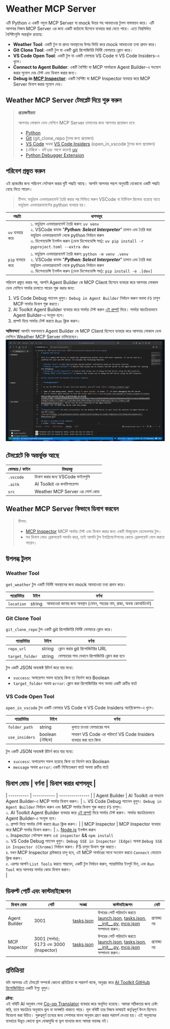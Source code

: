 <!--
CO_OP_TRANSLATOR_METADATA:
{
  "original_hash": "a3f252a62f059360855de5331a575898",
  "translation_date": "2025-06-10T07:06:31+00:00",
  "source_file": "10-StreamliningAIWorkflowsBuildingAnMCPServerWithAIToolkit/lab4/code/github_mcp_server/README.md",
  "language_code": "bn"
}
-->
# Weather MCP Server

এটি Python এ একটি নমুনা MCP Server যা mock উত্তর সহ আবহাওয়া টুলস বাস্তবায়ন করে। এটি আপনার নিজস্ব MCP Server এর জন্য একটি কাঠামো হিসেবে ব্যবহার করা যেতে পারে। এতে নিম্নলিখিত বৈশিষ্ট্যগুলি অন্তর্ভুক্ত রয়েছে:

- **Weather Tool**: একটি টুল যা প্রদত্ত অবস্থানের উপর ভিত্তি করে mock আবহাওয়া তথ্য প্রদান করে।
- **Git Clone Tool**: একটি টুল যা একটি git রিপোজিটরি নির্দিষ্ট ফোল্ডারে ক্লোন করে।
- **VS Code Open Tool**: একটি টুল যা একটি ফোল্ডার VS Code বা VS Code Insiders-এ খুলে।
- **Connect to Agent Builder**: একটি বৈশিষ্ট্য যা MCP সার্ভারকে Agent Builder-এ সংযোগ করার সুযোগ দেয় টেস্ট এবং ডিবাগ করার জন্য।
- **Debug in [MCP Inspector](https://github.com/modelcontextprotocol/inspector)**: একটি বৈশিষ্ট্য যা MCP Inspector ব্যবহার করে MCP Server ডিবাগ করার সুযোগ দেয়।

## Weather MCP Server টেমপ্লেট দিয়ে শুরু করুন

> **প্রয়োজনীয়তা**
>
> আপনার লোকাল ডেভ মেশিনে MCP Server চালানোর জন্য আপনার প্রয়োজন হবে:
>
> - [Python](https://www.python.org/)
> - [Git](https://git-scm.com/) (git_clone_repo টুলের জন্য প্রয়োজন)
> - [VS Code](https://code.visualstudio.com/) অথবা [VS Code Insiders](https://code.visualstudio.com/insiders/) (open_in_vscode টুলের জন্য প্রয়োজন)
> - (*ঐচ্ছিক - যদি uv পছন্দ করেন*) [uv](https://github.com/astral-sh/uv)
> - [Python Debugger Extension](https://marketplace.visualstudio.com/items?itemName=ms-python.debugpy)

## পরিবেশ প্রস্তুত করুন

এই প্রজেক্টের জন্য পরিবেশ সেটআপ করার দুটি পদ্ধতি আছে। আপনি আপনার পছন্দ অনুযায়ী যেকোনো একটি পদ্ধতি বেছে নিতে পারেন।

> টিপস: ভার্চুয়াল এনভায়রনমেন্ট তৈরি করার পর নিশ্চিত করুন VSCode বা টার্মিনাল রিলোড হয়েছে যাতে ভার্চুয়াল এনভায়রনমেন্টের python ব্যবহার হয়।

| পদ্ধতি | ধাপসমূহ |
| -------- | ----- |
| `uv` ব্যবহার করে | ১. ভার্চুয়াল এনভায়রনমেন্ট তৈরি করুন: `uv venv` <br>২. VSCode কমান্ড "***Python: Select Interpreter***" চালান এবং তৈরি করা ভার্চুয়াল এনভায়রনমেন্ট থেকে python নির্বাচন করুন <br>৩. ডিপেনডেন্সি ইনস্টল করুন (ডেভ ডিপেনডেন্সি সহ): `uv pip install -r pyproject.toml --extra dev` |
| `pip` ব্যবহার করে | ১. ভার্চুয়াল এনভায়রনমেন্ট তৈরি করুন: `python -m venv .venv` <br>২. VSCode কমান্ড "***Python: Select Interpreter***" চালান এবং তৈরি করা ভার্চুয়াল এনভায়রনমেন্ট থেকে python নির্বাচন করুন<br>৩. ডিপেনডেন্সি ইনস্টল করুন (ডেভ ডিপেনডেন্সি সহ): `pip install -e .[dev]` |

পরিবেশ প্রস্তুত করার পর, আপনি Agent Builder কে MCP Client হিসেবে ব্যবহার করে আপনার লোকাল ডেভ মেশিনে সার্ভার চালাতে পারেন শুরু করার জন্য:
1. VS Code Debug প্যানেল খুলুন। `Debug in Agent Builder` নির্বাচন করুন অথবা `F5` চাপুন MCP সার্ভার ডিবাগ শুরু করতে।
2. AI Toolkit Agent Builder ব্যবহার করে সার্ভার টেস্ট করুন [এই প্রম্পট](../../../../../../../../../../../open_prompt_builder) দিয়ে। সার্ভার স্বয়ংক্রিয়ভাবে Agent Builder-এ সংযুক্ত হবে।
3. প্রম্পট দিয়ে সার্ভার টেস্ট করতে `Run` ক্লিক করুন।

**অভিনন্দন**! আপনি সফলভাবে Agent Builder কে MCP Client হিসেবে ব্যবহার করে আপনার লোকাল ডেভ মেশিনে Weather MCP Server চালিয়েছেন।
![DebugMCP](https://raw.githubusercontent.com/microsoft/windows-ai-studio-templates/refs/heads/dev/mcpServers/mcp_debug.gif)

## টেমপ্লেটে কি অন্তর্ভুক্ত আছে

| ফোল্ডার / ফাইল | বিষয়বস্তু                                     |
| ------------ | -------------------------------------------- |
| `.vscode`    | ডিবাগ করার জন্য VSCode ফাইলগুলি                   |
| `.aitk`      | AI Toolkit এর কনফিগারেশন                     |
| `src`        | Weather MCP Server এর সোর্স কোড                   |

## Weather MCP Server কিভাবে ডিবাগ করবেন

> টিপস:
> - [MCP Inspector](https://github.com/modelcontextprotocol/inspector) MCP সার্ভার টেস্ট এবং ডিবাগ করার জন্য একটি ভিজ্যুয়াল ডেভেলপার টুল।
> - সব ডিবাগ মোড ব্রেকপয়েন্ট সমর্থন করে, তাই আপনি টুল ইমপ্লিমেন্টেশনের কোডে ব্রেকপয়েন্ট যোগ করতে পারেন।

## উপলব্ধ টুলস

### Weather Tool
`get_weather` টুল একটি নির্দিষ্ট অবস্থানের জন্য mock আবহাওয়া তথ্য প্রদান করে।

| প্যারামিটার | টাইপ | বর্ণনা |
| --------- | ---- | ----------- |
| `location` | string | আবহাওয়া জানার জন্য অবস্থান (যেমন, শহরের নাম, রাজ্য, অথবা কোঅর্ডিনেট) |

### Git Clone Tool
`git_clone_repo` টুল একটি git রিপোজিটরি নির্দিষ্ট ফোল্ডারে ক্লোন করে।

| প্যারামিটার | টাইপ | বর্ণনা |
| --------- | ---- | ----------- |
| `repo_url` | string | ক্লোন করার git রিপোজিটরির URL |
| `target_folder` | string | ফোল্ডারের পাথ যেখানে রিপোজিটরি ক্লোন করা হবে |

টুল একটি JSON অবজেক্ট রিটার্ন করে যার মধ্যে:
- `success`: অপারেশন সফল হয়েছে কিনা তা নির্দেশ করে Boolean
- `target_folder` অথবা `error`: ক্লোন করা রিপোজিটরির পাথ অথবা একটি ত্রুটির বার্তা

### VS Code Open Tool
`open_in_vscode` টুল একটি ফোল্ডার VS Code বা VS Code Insiders অ্যাপ্লিকেশন-এ খুলে।

| প্যারামিটার | টাইপ | বর্ণনা |
| --------- | ---- | ----------- |
| `folder_path` | string | খুলতে চাওয়া ফোল্ডারের পাথ |
| `use_insiders` | boolean (ঐচ্ছিক) | সাধারণ VS Code এর পরিবর্তে VS Code Insiders ব্যবহার করা হবে কিনা |

টুল একটি JSON অবজেক্ট রিটার্ন করে যার মধ্যে:
- `success`: অপারেশন সফল হয়েছে কিনা তা নির্দেশ করে Boolean
- `message` অথবা `error`: একটি নিশ্চিতকরণ বার্তা অথবা ত্রুটির বার্তা

## ডিবাগ মোড | বর্ণনা | ডিবাগ করার ধাপসমূহ |
| ---------- | ----------- | --------------- |
| Agent Builder | AI Toolkit এর মাধ্যমে Agent Builder-এ MCP সার্ভার ডিবাগ করুন। | ১. VS Code Debug প্যানেল খুলুন। `Debug in Agent Builder` নির্বাচন করুন এবং MCP সার্ভার ডিবাগ শুরু করতে `F5` চাপুন।<br>২. AI Toolkit Agent Builder ব্যবহার করে [এই প্রম্পট](../../../../../../../../../../../open_prompt_builder) দিয়ে সার্ভার টেস্ট করুন। সার্ভার স্বয়ংক্রিয়ভাবে Agent Builder-এ সংযুক্ত হবে।<br>৩. প্রম্পট দিয়ে সার্ভার টেস্ট করতে `Run` ক্লিক করুন। |
| MCP Inspector | MCP Inspector ব্যবহার করে MCP সার্ভার ডিবাগ করুন। | ১. [Node.js](https://nodejs.org/) ইনস্টল করুন<br> ২. Inspector সেটআপ করুন: `cd inspector` && `npm install` <br> ৩. VS Code Debug প্যানেল খুলুন। `Debug SSE in Inspector (Edge)` অথবা `Debug SSE in Inspector (Chrome)` নির্বাচন করুন। F5 চাপুন ডিবাগ শুরু করতে।<br> ৪. যখন MCP Inspector ব্রাউজারে চালু হবে, এই MCP সার্ভারের সাথে সংযোগ করতে `Connect` বোতামে ক্লিক করুন।<br> ৫. এরপর আপনি `List Tools` করতে পারবেন, একটি টুল নির্বাচন করুন, প্যারামিটার ইনপুট দিন, এবং `Run Tool` করে আপনার সার্ভার কোড ডিবাগ করুন।<br> |

## ডিফল্ট পোর্ট এবং কাস্টমাইজেশন

| ডিবাগ মোড | পোর্ট | সংজ্ঞা | কাস্টমাইজেশন | নোট |
| ---------- | ----- | ------------ | -------------- |-------------- |
| Agent Builder | 3001 | [tasks.json](../../../../../../10-StreamliningAIWorkflowsBuildingAnMCPServerWithAIToolkit/lab4/code/github_mcp_server/.vscode/tasks.json) | উপরের পোর্ট পরিবর্তন করতে [launch.json](../../../../../../10-StreamliningAIWorkflowsBuildingAnMCPServerWithAIToolkit/lab4/code/github_mcp_server/.vscode/launch.json), [tasks.json](../../../../../../10-StreamliningAIWorkflowsBuildingAnMCPServerWithAIToolkit/lab4/code/github_mcp_server/.vscode/tasks.json), [\_\_init\_\_.py](../../../../../../10-StreamliningAIWorkflowsBuildingAnMCPServerWithAIToolkit/lab4/code/github_mcp_server/src/__init__.py), [mcp.json](../../../../../../10-StreamliningAIWorkflowsBuildingAnMCPServerWithAIToolkit/lab4/code/github_mcp_server/.aitk/mcp.json) সম্পাদনা করুন। | প্রযোজ্য নয় |
| MCP Inspector | 3001 (সার্ভার); 5173 এবং 3000 (Inspector) | [tasks.json](../../../../../../10-StreamliningAIWorkflowsBuildingAnMCPServerWithAIToolkit/lab4/code/github_mcp_server/.vscode/tasks.json) | উপরের পোর্ট পরিবর্তন করতে [launch.json](../../../../../../10-StreamliningAIWorkflowsBuildingAnMCPServerWithAIToolkit/lab4/code/github_mcp_server/.vscode/launch.json), [tasks.json](../../../../../../10-StreamliningAIWorkflowsBuildingAnMCPServerWithAIToolkit/lab4/code/github_mcp_server/.vscode/tasks.json), [\_\_init\_\_.py](../../../../../../10-StreamliningAIWorkflowsBuildingAnMCPServerWithAIToolkit/lab4/code/github_mcp_server/src/__init__.py), [mcp.json](../../../../../../10-StreamliningAIWorkflowsBuildingAnMCPServerWithAIToolkit/lab4/code/github_mcp_server/.aitk/mcp.json) সম্পাদনা করুন। | প্রযোজ্য নয় |

## প্রতিক্রিয়া

যদি আপনার এই টেমপ্লেট সম্পর্কে কোনো প্রতিক্রিয়া বা পরামর্শ থাকে, অনুগ্রহ করে [AI Toolkit GitHub রিপোজিটরিতে](https://github.com/microsoft/vscode-ai-toolkit/issues) একটি ইস্যু খুলুন।

**দ্রষ্টব্য**:  
এই নথিটি AI অনুবাদ সেবা [Co-op Translator](https://github.com/Azure/co-op-translator) ব্যবহার করে অনূদিত হয়েছে। আমরা সঠিকতার জন্য চেষ্টা করি, তবে স্বয়ংক্রিয় অনুবাদে ভুল বা অসঙ্গতি থাকতে পারে। মূল নথিটি তার নিজস্ব ভাষায়ই কর্তৃত্বপূর্ণ উৎস হিসেবে বিবেচনা করা উচিত। গুরুত্বপূর্ণ তথ্যের জন্য পেশাদার মানব অনুবাদ গ্রহণ করার পরামর্শ দেওয়া হয়। এই অনুবাদের ব্যবহারে উদ্ভূত কোনো ভুল বোঝাবুঝি বা ভুল ব্যাখ্যার জন্য আমরা দায়বদ্ধ নই।